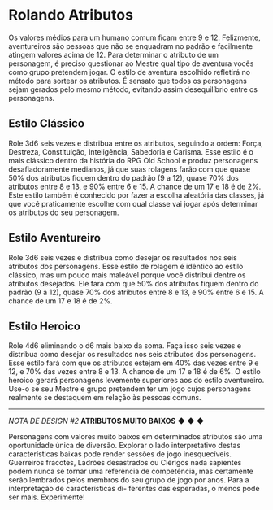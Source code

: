 
# Rolando Atributos

Os valores médios para um humano comum
ficam entre 9 e 12. Felizmente, aventureiros
são pessoas que não se enquadram no padrão e
facilmente atingem valores acima de 12.
Para determinar o atributo de um personagem,
é preciso questionar ao Mestre qual tipo de
aventura vocês como grupo pretendem jogar.
O estilo de aventura escolhido refletirá no
método para sortear os atributos. É sensato
que todos os personagens sejam gerados pelo
mesmo método, evitando assim desequilíbrio
entre os personagens.

## Estilo Clássico

Role 3d6 seis vezes e distribua entre os
atributos, seguindo a ordem: Força, Destreza,
Constituição, Inteligência, Sabedoria e Carisma.
Esse estilo é o mais clássico dentro da história do
RPG Old School e produz personagens desafiadoramente
medianos, já que suas rolagens farão
com que quase 50% dos atributos fiquem dentro do
padrão (9 a 12), quase 70% dos atributos entre 8 e 13,
e 90% entre 6 e 15. A chance de um 17 e 18 é de 2%.
Este estilo também é conhecido por fazer a escolha
aleatória das classes, já que você praticamente
escolhe com qual classe vai jogar após determinar
os atributos do seu personagem.

## Estilo Aventureiro

Role 3d6 seis vezes e distribua como desejar os
resultados nos seis atributos dos personagens.
Esse estilo de rolagem é idêntico ao estilo clássico,
mas um pouco mais maleável porque você distribui
dentre os atributos desejados. Ele fará com
que 50% dos atributos fiquem dentro do padrão (9
a 12), quase 70% dos atributos entre 8 e 13, e 90%
entre 6 e 15. A chance de um 17 e 18 é de 2%.

## Estilo Heroico

Role 4d6 eliminando o d6 mais baixo da soma.
Faça isso seis vezes e distribua como desejar os
resultados nos seis atributos dos personagens.
Esse estilo fará com que os atributos estejam em
40% das vezes entre 9 e 12, e 70% das vezes entre 8
e 13. A chance de um 17 e 18 é de 6%.
O estilo heroico gerará personagens levemente
superiores aos do estilo aventureiro. Use-o se
seu Mestre e grupo pretendem ter um jogo cujos
personagens realmente se destaquem em relação
às pessoas comuns.

---
*NOTA DE DESIGN #2*
**ATRIBUTOS MUITO BAIXOS** ◆ ◆ ◆

Personagens com valores muito baixos em
determinados atributos são uma oportunidade
única de diversão. Explorar o lado
interpretativo destas características baixas
pode render sessões de jogo inesquecíveis.
Guerreiros fracotes, Ladrões desastrados
ou Clérigos nada sapientes podem nunca
se tornar uma referência de competência,
mas certamente serão lembrados pelos
membros do seu grupo de jogo por anos.
Para a interpretação de características di-
ferentes das esperadas, o menos pode ser
mais. Experimente!
